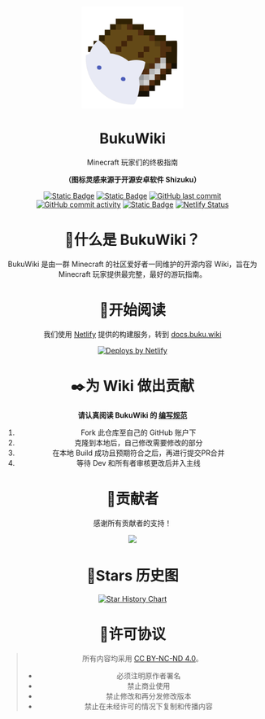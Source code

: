 <div align="center">
  <div>
    <img src="./static/img/logo.svg" alt="BukuWiki Logo" height="200" width="200"/>
  </div>

# BukuWiki

Minecraft 玩家们的终极指南

**（图标灵感来源于开源安卓软件 Shizuku）**

</div>

<p>

</p>

<p align="center">
  <a href="https://docusaurus.io/"><img alt="Static Badge" src="https://img.shields.io/badge/Build-Docusaurus-3ECC5F?style=flat-square&logo=docusaurus"></a>
  <a href="https://creativecommons.org/licenses/by-nc-sa/4.0/deed.en"><img alt="Static Badge" src="https://img.shields.io/badge/License-CC_BY--NC--SA_4.0-ED592F?style=flat-square&logo=creativecommons"></a>
  <a href="https://github.com/Moralts/BukuWiki/commits/main/"><img alt="GitHub last commit" src="https://img.shields.io/github/last-commit/Moralts/BukuWiki?style=flat-square&logo=github"></a>
  <a href="https://github.com/Moralts/BukuWiki/commits/main/"><img alt="GitHub commit activity" src="https://img.shields.io/github/commit-activity/m/Moralts/BukuWiki?style=flat-square&logo=github"></a>
  <a href="https://netlify.com/"><img alt="Static Badge" src="https://img.shields.io/badge/Pages-Netlify-%2300C7B7?style=flat-square&logo=netlify"></a>
  <a href="https://app.netlify.com/projects/buku-wiki/deploys"><img alt="Netlify Status" src="https://api.netlify.com/api/v1/badges/afd899bf-7512-49f3-9eab-6432a7902425/deploy-status"></a>
</p>

<div align="center">
<h1 align="center">🤔什么是 BukuWiki？</h1>

BukuWiki 是由一群 Minecraft 的社区爱好者一同维护的开源内容 Wiki，旨在为 Minecraft 玩家提供最完整，最好的游玩指南。

<h1 align="center">📖开始阅读</h1>

我们使用 [Netlify](https://www.netlify.com/) 提供的构建服务，转到 [docs.buku.wiki](https://docs.buku.wiki/)

<a href="https://www.netlify.com">
  <img src="https://www.netlify.com/assets/badges/netlify-badge-color-accent.svg" alt="Deploys by Netlify" />
</a>

<h1 align="center">✒️为 Wiki 做出贡献</h1>

**请认真阅读 BukuWiki 的 [编写规范](https://docs.buku.wiki/write-specifications)**

1. Fork 此仓库至自己的 GitHub 账户下
2. 克隆到本地后，自己修改需要修改的部分
3. 在本地 Build 成功且预期符合之后，再进行提交PR合并
4. 等待 Dev 和所有者审核更改后并入主线

<h1 align="center">🌸贡献者</h1>

感谢所有贡献者的支持！

<a href="https://github.com/Moralts/BukuWiki/graphs/contributors">
  <img src="https://contrib.rocks/image?repo=Moralts/Bukuwiki" />
</a>

<h1 align="center">🌟Stars 历史图</h1>

[![Star History Chart](https://api.star-history.com/svg?repos=Moralts/BukuWiki&type=Date)](https://www.star-history.com/#Moralts/BukuWiki&Date)

<h1 align="center">📄许可协议</h1>

> 所有内容均采用 [CC BY-NC-ND 4.0](https://creativecommons.org/licenses/by-nc-nd/4.0/deed.zh)。
>
> - 必须注明原作者署名
> - 禁止商业使用
> - 禁止修改和再分发修改版本
> - 禁止在未经许可的情况下复制和传播内容

</div>
